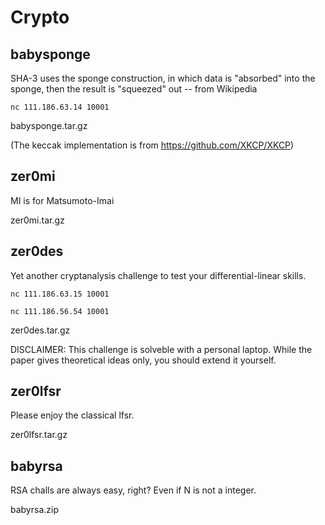 # Crypto

## babysponge

SHA-3 uses the sponge construction, in which data is "absorbed" into the sponge, then the result is "squeezed" out -- from Wikipedia

`nc 111.186.63.14 10001`

babysponge.tar.gz

(The keccak implementation is from https://github.com/XKCP/XKCP)

## zer0mi

MI is for Matsumoto-Imai

zer0mi.tar.gz

## zer0des

Yet another cryptanalysis challenge to test your differential-linear skills.

`nc 111.186.63.15 10001`

`nc 111.186.56.54 10001`

zer0des.tar.gz

DISCLAIMER: This challenge is solveble with a personal laptop. While the paper gives theoretical ideas only, you should extend it yourself.

## zer0lfsr

Please enjoy the classical lfsr.

zer0lfsr.tar.gz

## babyrsa

RSA challs are always easy, right? Even if N is not a integer.

babyrsa.zip